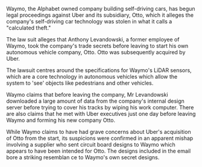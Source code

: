 Waymo, the <a data-annotation="alphabet">Alphabet</a> owned company building self-driving cars, has begun legal proceedings against Uber and its subsidiary, Otto, which it alleges the company's self-driving car technology was stolen in what it calls a "calculated theft."

The law suit alleges that Anthony Levandowski, a former employee of Waymo, took the company's trade secrets before leaving to start his own autonomous vehicle company, Otto. Otto was subsequently acquired by Uber.

The lawsuit centres around the specifications for Waymo's LiDAR sensors, which are a core technology in autonomous vehicles which allow the system to 'see' objects like pedestrians and other vehicles.

Waymo claims that before leaving the company, Mr Levandowski downloaded a large amount of data from the company's internal design server before trying to cover his tracks by wiping his work computer. There are also claims that he met with Uber executives just one day before leaving Waymo and forming his new company Otto.

While Waymo claims to have had grave concerns about Uber's acquisition of Otto from the start, its suspicions were confirmed in an apparent mishap involving a supplier who sent circuit board designs to Waymo which appears to have been intended for Otto. The designs included in the email bore a striking resemblan ce to Waymo's own secret designs.
